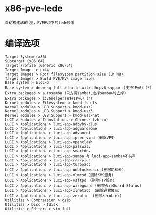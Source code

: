 # x86-pve-lede
    自动构建x86机型，PVE环境下的lede镜像

# 编译选项
    Target System (x86)
    Subtarget (x86_64)
    Target Profile (Generic x86/64)
    Target Images > ext4
    Target Images > Root filesystem partition size (in MB)
    Target Images > Build PVE/KVM image files
    Base system > blockd 	
    Base system > dnsmasq-full > build with dhcpv6 support(支持IPv6）(*)
    Extra packages > autosamba (只支持samba3,选择samba4时去掉)
    Extra packages > ipv6helper(支持IPv6）(*)
    Kernel modules > Filesystems > kmod-fs-nfs
    Kernel modules > USB Support > kmod-usb2
    Kernel modules > USB Support > kmod-usb3
    Kernel modules > USB Support > kmod-usb-net
    LuCI > Modules > Translations > Chinese (zh-cn)
    LuCI > Applications > luci-app-adbyby-plus
    LuCI > Applications > luci-app-adguardhome
    LuCI > Applications > luci-app-advanced
    LuCI > Applications > luci-app-ipsec-vpnd (删除VPN)
    LuCI > Applications > luci-app-openclash
    LuCI > Applications > luci-app-passwall
    LuCI > Applications > luci-app-smartdns
    LuCI > Applications > luci-app-samba 与 luci-app-samba4不共存
    LuCI > Applications > luci-app-ssr-plus
    LuCI > Applications > luci-app-turboacc
    LuCI > Applications > luci-app-unblockmusic (删除网易云)
    LuCI > Applications > luci-app-vlmcsd (删除KMS服务)
    LuCI > Applications > luci-app-vsftpd （删除FTP服务）
    LuCI > Applications > luci-app-wireguard (删除WireGuard Status)
    LuCI > Applications > luci-app-xlnetacc （删除迅雷快鸟）
    LuCI > Applications > luci-app-zerotier (删除zerotier)
    Utilities > Compression > gzip  
    Utilities > Disc > fdisk
    Utilities > Editors > vim-full